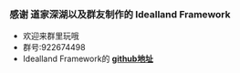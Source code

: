 ### 感谢 道家深湖以及群友制作的 Idealland Framework
- 欢迎来群里玩哦
- 群号:922674498
- Idealland Framework的 **[github地址](github.com/ideallandEarthDept/ideallandFramework/)**
